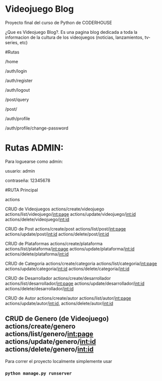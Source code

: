 # Videojuego Blog

Proyecto final del curso de Python de CODERHOUSE

¿Que es Videojuego Blog?. Es una pagina blog dedicada a toda la informacion de la cultura de los videojuegos (noticias, lanzamientos, tv-series, etc)


#Rutas

/home

/auth/login

/auth/register

/auth/logout

/post/query

/post/<id>

/auth/profile

/auth/profile/change-password

# Rutas ADMIN:
Para loguearse como admin:

usuario: admin

contraseña: 12345678

#RUTA Principal

actions


CRUD de Videojuegos
actions/create/videojuego
actions/list/videojuego/<int:page>
actions/update/videojuego/<int:id>
actions/delete/videojuego/<int:id>

CRUD de Post
actions/create/post
actions/list/post/<int:page>
actions/update/post/<int:id>
actions/delete/post/<int:id>

CRUD de Plataformas
actions/create/plataforma
actions/list/plataforma/<int:page>
actions/update/plataforma/<int:id>
actions/delete/plataforma/<int:id>

CRUD de Categoria
actions/create/categoria
actions/list/categoria/<int:page>
actions/update/categoria/<int:id>
actions/delete/categoria/<int:id>

CRUD de Desarrollador
actions/create/desarrollador
actions/list/desarrollador/<int:page>
actions/update/desarrollador/<int:id>
actions/delete/desarrollador/<int:id>

CRUD de Autor
actions/create/autor
actions/list/autor/<int:page>
actions/update/autor/<int:id>,
actions/delete/autor/<int:id>

CRUD de Genero (de Videojuego)
actions/create/genero
actions/list/genero/<int:page>
actions/update/genero/<int:id>
actions/delete/genero/<int:id>
--------------------------------------------------------------------

Para correr el proyecto localmente simplemente usar

### `python manage.py runserver`
